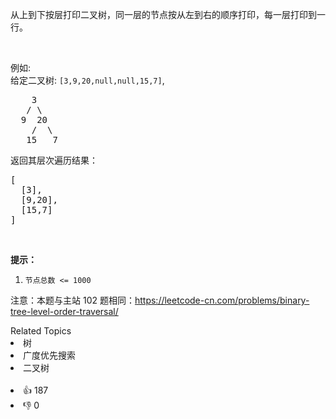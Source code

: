 <p>从上到下按层打印二叉树，同一层的节点按从左到右的顺序打印，每一层打印到一行。</p>

<p>&nbsp;</p>

<p>例如:<br>
给定二叉树:&nbsp;<code>[3,9,20,null,null,15,7]</code>,</p>

<pre>    3
   / \
  9  20
    /  \
   15   7
</pre>

<p>返回其层次遍历结果：</p>

<pre>[
  [3],
  [9,20],
  [15,7]
]
</pre>

<p>&nbsp;</p>

<p><strong>提示：</strong></p>

<ol>
	<li><code>节点总数 &lt;= 1000</code></li>
</ol>

<p>注意：本题与主站 102 题相同：<a href="https://leetcode-cn.com/problems/binary-tree-level-order-traversal/">https://leetcode-cn.com/problems/binary-tree-level-order-traversal/</a></p>
<div><div>Related Topics</div><div><li>树</li><li>广度优先搜索</li><li>二叉树</li></div></div><br><div><li>👍 187</li><li>👎 0</li></div>